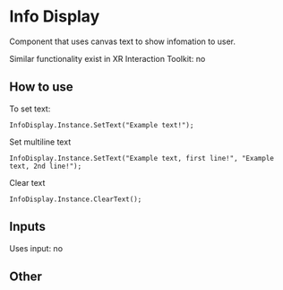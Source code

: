 
# Info Display
Component that uses canvas text to show infomation to user.

Similar functionality exist in XR Interaction Toolkit: no

## How to use

To set text:

    InfoDisplay.Instance.SetText("Example text!");

Set multiline text 

    InfoDisplay.Instance.SetText("Example text, first line!", "Example text, 2nd line!");

Clear text
	
    InfoDisplay.Instance.ClearText();


## Inputs  
Uses input: no

## Other

